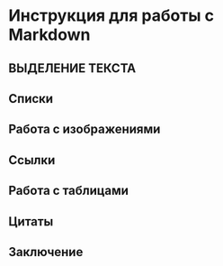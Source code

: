 # Инструкция для работы с Markdown

## ВЫДЕЛЕНИЕ ТЕКСТА

## Списки

## Работа с изображениями

## Ссылки

## Работа с таблицами

## Цитаты

## Заключение

